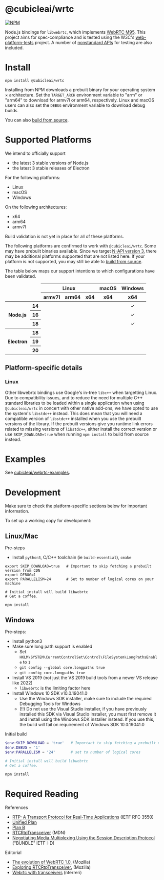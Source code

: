 # @cubicleai/wrtc

[![NPM](https://img.shields.io/npm/v/@cubicleai/wrtc.svg)](https://www.npmjs.com/package/@cubicleai/wrtc)

Node.js bindings for `libwebrtc`, which implements [WebRTC M95](https://groups.google.com/g/discuss-webrtc/c/SfzpFc-dH-E/m/JHlMpLO1AAAJ). This project aims for spec-compliance and is tested using the W3C's [web-platform-tests](https://github.com/web-platform-tests/wpt) project. A number of [nonstandard APIs](docs/nonstandard-apis.md) for testing are also included.

# Install

```
npm install @cubicleai/wrtc
```

Installing from NPM downloads a prebuilt binary for your operating system × architecture. Set the `TARGET_ARCH` environment variable to "arm" or "arm64" to download for armv7l or arm64, respectively. Linux and macOS users can also set the `DEBUG` environment variable to download debug builds.

You can also [build from source](docs/build-from-source.md).

# Supported Platforms

We intend to officially support
- the latest 3 stable versions of Node.js 
- the latest 3 stable releases of Electron 

For the following platforms:
- Linux
- macOS
- Windows

On the following architectures:
- x64
- arm64
- armv7l 

Build validation is not yet in place for all of these platforms. 

The following platforms are confirmed to work with `@cubicleai/wrtc`. Some may have prebuilt binaries available. Since we target [N-API version 3](https://nodejs.org/api/n-api.html), there may be additional platforms supported that are not listed here. If your platform is not supported, you may still be able to [build from source](docs/build-from-source.md).

The table below maps our support intentions to which configurations have been validated.
<table>
  <thead>
    <tr>
      <td style="text-align: center;" colspan="2" rowspan="2"></td>
      <th style="text-align: center;" colspan="3">Linux</th>
      <th style="text-align: center;">macOS</th>
      <th style="text-align: center;">Windows</th>
    </tr>
    <tr>
      <th style="text-align: center;">armv7l</th>
      <th style="text-align: center;">arm64</th>
      <th style="text-align: center;">x64</th>
      <th style="text-align: center;">x64</th>
      <th style="text-align: center;">x64</th>
    </tr>
  </thead>
  <tbody>
    <tr>
      <th rowspan="3">Node.js</th>
      <th>14</th>
      <td align="center"></td>
      <td align="center"></td>
      <td align="center"></td>
      <td align="center"></td>
      <td align="center">✓</td>
    </tr>
    <tr>
      <th>16</th>
      <td align="center"></td>
      <td align="center"></td>
      <td align="center"></td>
      <td align="center"></td>
      <td align="center">✓</td>
    </tr>
    <tr>
      <th>18</th>
      <td align="center"></td>
      <td align="center"></td>
      <td align="center"></td>
      <td align="center"></td>
      <td align="center">✓</td>
    </tr>
    <tr>
      <th rowspan="3">Electron</th>
      <th>18</th>
      <td align="center"></td>
      <td align="center"></td>
      <td align="center"></td>
      <td align="center"></td>
      <td align="center"></td>
    </tr>
    <tr>
      <th>19</th>
      <td align="center"></td>
      <td align="center"></td>
      <td align="center"></td>
      <td align="center"></td>
      <td align="center"></td>
    </tr>
    <tr>
      <th>20</th>
      <td align="center"></td>
      <td align="center"></td>
      <td align="center"></td>
      <td align="center"></td>
      <td align="center"></td>
    </tr>
  </tbody>
</table>

## Platform-specific details

### Linux

Other libwebrtc bindings use Google's in-tree `libc++` when targetting Linux. Due to compatibility issues, and to reduce the need for multiple C++ standard libraries to be loaded within a single application when using `@cubicleai/wrtc` in concert with other native add-ons, we have opted to use the system's `libstdc++` instead. This does mean that you will need a compatible version of `libstdc++` installed when you use the prebuilt versions of the library. If the prebuilt versions give you runtime link errors related to missing versions of `libstdc++`, either install the correct version or use `SKIP_DOWNLOAD=true` when running `npm install` to build from source instead.

# Examples

See [cubicleai/webrtc-examples](https://github.com/cubicleai/webrtc-examples).

# Development

Make sure to check the platform-specific sections below for important information.

To set up a working copy for development:

## Linux/Mac

Pre-steps
- Install `python3`, C/C++ toolchain (ie `build-essential`), `cmake`

```shell
export SKIP_DOWNLOAD=true   # Important to skip fetching a prebuilt version from CDN
export DEBUG=1
export PARALLELISM=24       # Set to number of logical cores on your machine

# Initial install will build libwebrtc
# Get a coffee.

npm install
```

## Windows

Pre-steps:
- Install python3
- Make sure long path support is enabled
    - Set `HKLM\SYSTEM\CurrentControlSet\Control\FileSystem\LongPathsEnable` to `1`
    - `git config --global core.longpaths true`
    - `git config core.longpaths true`
- Install VS 2019 (not just the VS 2019 build tools from a newer VS release like 2022)
    - `libwebrtc` is the limiting factor here
- Install Windows 10 SDK v10.0.19041.0
    * Use the Windows SDK installer, make sure to include the required Debugging Tools for Windows
    * (!!) Do not use the Visual Studio installer, if you have previously installed this SDK via Visual Studio Installer, 
      you must first remove it and install using the Windows SDK installer instead. If you use this, the build will fail
      on requirement of Windows SDK 10.0.19041.0

Initial build

```powershell
$env:SKIP_DOWNLOAD = 'true'   # Important to skip fetching a prebuilt version from CDN
$env:DEBUG = '1'
$env:PARALLELISM = '24'       # set to number of logical cores

# Initial install will build libwebrtc
# Get a coffee.

npm install
```

# Required Reading

References
- [RTP: A Transport Protocol for Real-Time Applications](https://datatracker.ietf.org/doc/html/rfc3550) (IETF RFC 3550)
- [Unified Plan](https://datatracker.ietf.org/doc/html/draft-roach-mmusic-unified-plan-00#section-2)
- [Plan B](https://datatracker.ietf.org/doc/html/draft-uberti-rtcweb-plan-00)
- [RTCRtpTransceiver](https://developer.mozilla.org/en-US/docs/Web/API/RTCRtpTransceiver) (MDN)
- [Negotiating Media Multiplexing Using the Session Description Protocol](https://datatracker.ietf.org/doc/html/draft-ietf-mmusic-sdp-bundle-negotiation-54#section-18) ("BUNDLE" IETF I-D)

Editorial
- [The evolution of WebRTC 1.0.](https://blog.mozilla.org/webrtc/the-evolution-of-webrtc/) (Mozilla)
- [Exploring RTCRtpTransceiver.](https://blog.mozilla.org/webrtc/rtcrtptransceiver-explored/) (Mozilla)
- [Webrtc with transceivers](https://niccoloterreri.com/webrtc-with-transceivers) (nterreri)
